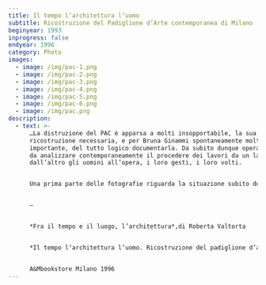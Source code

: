 ```yaml
---
title: Il tempo l’architettura l’uomo
subtitle: Ricostruzione del Padiglione d’Arte contemporanea di Milano
beginyear: 1993
inprogress: false
endyear: 1996
category: Photo
images:
  - image: /img/pac-1.png
  - image: /img/pac-2.png
  - image: /img/pac-3.png
  - image: /img/pac-4.png
  - image: /img/pac-5.png
  - image: /img/pac-6.png
  - image: /img/pac.png
description:
  - text: >-
      …La distruzione del PAC è apparsa a molti insopportabile, la sua
      ricostruzione necessaria, e per Bruna Ginammi spontaneamente molto
      importante, del tutto logico documentarla. Da subito dunque opera in modo
      da analizzare contemporaneamente il procedere dei lavori da un lato e
      dall’altro gli uomini all’opera, i loro gesti, i loro volti.


      Una prima parte delle fotografie riguarda la situazione subito dopo la distruzione, lo sgombero delle macerie e i momenti della commemorazione. In una seconda parte Bruna Ginammi conduce una vera e propria analisi dell’avanzamento dell’opera di ricostruzione individuando tre punti di vista principali dai quali compie identiche riprese nel tempo, successivamente allargati a qualche altro punto di vista reso necessario proprio dal procedere dei lavori. In una terza parte infine tutti i tipi di lavoro che vanno compiendo gli uomini, ai quali la fotografa dedica anche singoli ritratti, l’insieme degli spazi ripresi da punti di vista diversi, e alcuni particolari, gli oggetti, i frammenti attraverso i quali riemergono tracce del passato.


      —


      *Fra il tempo e il luogo, l’architettura*,di Roberta Valtorta


      *Il tempo l’architettura l’uomo. Ricostruzione del padiglione d’arte contemporanea*


      A&Mbookstore Milano 1996
---
```

